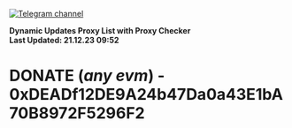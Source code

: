 [![Telegram channel](https://img.shields.io/endpoint?url=https://runkit.io/damiankrawczyk/telegram-badge/branches/master?url=https://t.me/n4z4v0d)](https://t.me/n4z4v0d) 

**Dynamic Updates Proxy List with Proxy Checker**  
**Last Updated: 21.12.23 09:52**

# DONATE (_any evm_) - 0xDEADf12DE9A24b47Da0a43E1bA70B8972F5296F2
